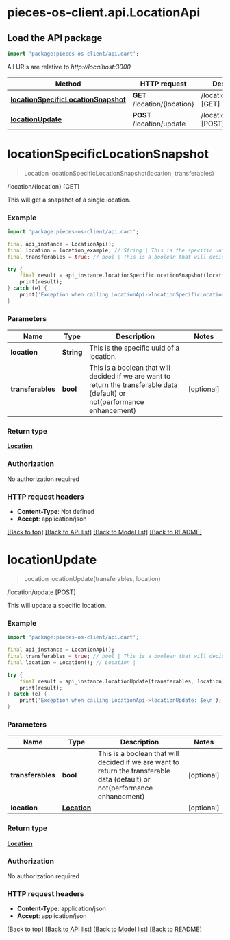 # pieces-os-client.api.LocationApi

## Load the API package
```dart
import 'package:pieces-os-client/api.dart';
```

All URIs are relative to *http://localhost:3000*

Method | HTTP request | Description
------------- | ------------- | -------------
[**locationSpecificLocationSnapshot**](LocationApi.md#locationspecificlocationsnapshot) | **GET** /location/{location} | /location/{location} [GET]
[**locationUpdate**](LocationApi.md#locationupdate) | **POST** /location/update | /location/update [POST]


# **locationSpecificLocationSnapshot**
> Location locationSpecificLocationSnapshot(location, transferables)

/location/{location} [GET]

This will get a snapshot of a single location.

### Example
```dart
import 'package:pieces-os-client/api.dart';

final api_instance = LocationApi();
final location = location_example; // String | This is the specific uuid of a location.
final transferables = true; // bool | This is a boolean that will decided if we are want to return the transferable data (default) or not(performance enhancement)

try {
    final result = api_instance.locationSpecificLocationSnapshot(location, transferables);
    print(result);
} catch (e) {
    print('Exception when calling LocationApi->locationSpecificLocationSnapshot: $e\n');
}
```

### Parameters

Name | Type | Description  | Notes
------------- | ------------- | ------------- | -------------
 **location** | **String**| This is the specific uuid of a location. | 
 **transferables** | **bool**| This is a boolean that will decided if we are want to return the transferable data (default) or not(performance enhancement) | [optional] 

### Return type

[**Location**](Location.md)

### Authorization

No authorization required

### HTTP request headers

 - **Content-Type**: Not defined
 - **Accept**: application/json

[[Back to top]](#) [[Back to API list]](../README.md#documentation-for-api-endpoints) [[Back to Model list]](../README.md#documentation-for-models) [[Back to README]](../README.md)

# **locationUpdate**
> Location locationUpdate(transferables, location)

/location/update [POST]

This will update a specific location.

### Example
```dart
import 'package:pieces-os-client/api.dart';

final api_instance = LocationApi();
final transferables = true; // bool | This is a boolean that will decided if we are want to return the transferable data (default) or not(performance enhancement)
final location = Location(); // Location | 

try {
    final result = api_instance.locationUpdate(transferables, location);
    print(result);
} catch (e) {
    print('Exception when calling LocationApi->locationUpdate: $e\n');
}
```

### Parameters

Name | Type | Description  | Notes
------------- | ------------- | ------------- | -------------
 **transferables** | **bool**| This is a boolean that will decided if we are want to return the transferable data (default) or not(performance enhancement) | [optional] 
 **location** | [**Location**](Location.md)|  | [optional] 

### Return type

[**Location**](Location.md)

### Authorization

No authorization required

### HTTP request headers

 - **Content-Type**: application/json
 - **Accept**: application/json

[[Back to top]](#) [[Back to API list]](../README.md#documentation-for-api-endpoints) [[Back to Model list]](../README.md#documentation-for-models) [[Back to README]](../README.md)

